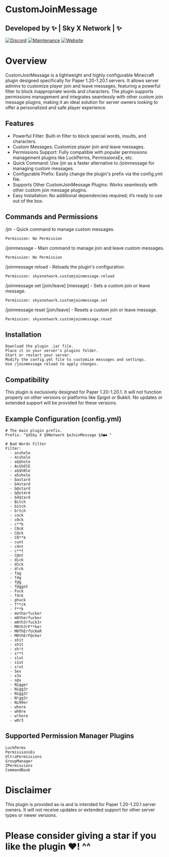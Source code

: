 # CustomJoinMessage  
Developed by ✨ | Sky X Network | ✨
-
[![Discord](https://badgen.net/badge/icon/discord?icon=discord&label)](https://discord.gg/pTErYjTh5h)
[![Maintenance](https://img.shields.io/badge/Maintained%3F-no-red.svg)](https://bitbucket.org/lbesson/ansi-colors)
[![Website](https://img.shields.io/website-up-down-green-red/http/shields.io.svg)](https://skyxnetwork.net)
# Overview  

CustomJoinMessage is a lightweight and highly configurable Minecraft plugin designed specifically for Paper 1.20-1.20.1 servers. It allows server admins to customize player join and leave messages, featuring a powerful filter to block inappropriate words and characters. The plugin supports permissions management and integrates seamlessly with other custom join message plugins, making it an ideal solution for server owners looking to offer a personalized and safe player experience.  
## Features  

- Powerful Filter: Built-in filter to block special words, insults, and characters.  
- Custom Messages: Customize player join and leave messages.  
- Permissions Support: Fully compatible with popular permissions management plugins like LuckPerms, PermissionsEx, etc.  
- Quick Command: Use /jm as a faster alternative to /joinmessage for managing custom messages.  
- Configurable Prefix: Easily change the plugin's prefix via the config.yml file.  
- Supports Other CustomJoinMessage Plugins: Works seamlessly with other custom join message plugins.  
- Easy Installation: No additional dependencies required; it’s ready to use out of the box.  

## Commands and Permissions  

/jm - Quick command to manage custom messages.  

    Permission: No Permission 

/joinmessage - Main command to manage join and leave custom messages.  

    Permission: No Permission  

/joinmessage reload - Reloads the plugin's configuration.  

    Permission: skyxnetwork.customjoinmessage.reload  

/joinmessage set [join/leave] [message] - Sets a custom join or leave message.  

    Permission: skyxnetwork.customjoinmessage.set  

/joinmessage reset [join/leave] - Resets a custom join or leave message.  

    Permission: skyxnetwork.customjoinmessage.reset  

## Installation  

    Download the plugin .jar file.  
    Place it in your server's plugins folder.  
    Start or restart your server.  
    Modify the config.yml file to customize messages and settings.  
    Use /joinmessage reload to apply changes.  

## Compatibility  

This plugin is exclusively designed for Paper 1.20-1.20.1. It will not function properly on other versions or platforms like Spigot or Bukkit. No updates or extended support will be provided for these versions.  

## Example Configuration (config.yml)  
```
# The main plugin prefix.
Prefix: "§dSky X §9Network §eJoinMessage §8●⏺ "

# Bad Words Filter
Filter:
  - asshole
  - 4sshole
  - a$$hole
  - AsShOlE
  - a$$h0le
  - a5shole
  - bastard
  - b4stard
  - b@stard
  - b@st4rd
  - b4$tard
  - Bitch
  - b1tch
  - b!tch
  - cock
  - c0ck
  - c**k
  - C0cK
  - C@ck
  - C0**k
  - cunt
  - c4nt
  - c**t
  - C@nt
  - dick
  - d1ck
  - d!ck
  - fag
  - f4g
  - f@g
  - f@ggot
  - Fuck
  - f4ck
  - phuck
  - f**ck
  - f**k
  - motherfucker
  - m0therfucker
  - m0th3rfuck3r
  - M0th3rF**ker
  - M0ThErfUcKeR
  - M0thErF@cker
  - shit
  - sh1t
  - sh!t
  - s**t
  - slut
  - s1ut
  - s!ut
  - Sex
  - s3x
  - s@x
  - Nigger
  - Nigg3r
  - N1gg3r
  - N!gg3r
  - Ni99er
  - whore
  - wh0re
  - w!hore
  - w0r3
```
## Supported Permission Manager Plugins  

    LuckPerms  
    PermissionsEx  
    UltraPermissions  
    GroupManager  
    ZPermissions  
    CommandBook  

# Disclaimer  

This plugin is provided as-is and is intended for Paper 1.20-1.20.1 server owners. It will not receive updates or extended support for other server types or newer versions.
# Please consider giving a star if you like the plugin ♥️! ^^  

